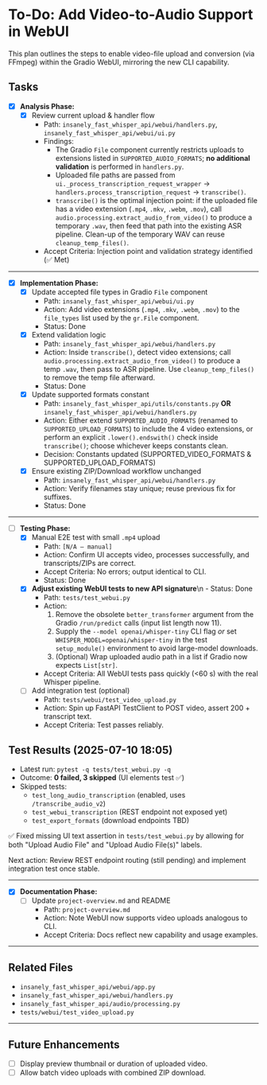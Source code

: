 # To-Do: Add Video-to-Audio Support in WebUI

This plan outlines the steps to enable video-file upload and conversion (via FFmpeg) within the Gradio WebUI, mirroring the new CLI capability.

## Tasks

- [x] **Analysis Phase:**
  - [x] Review current upload & handler flow
    - Path: `insanely_fast_whisper_api/webui/handlers.py`, `insanely_fast_whisper_api/webui/ui.py`
    - Findings:
      - The Gradio `File` component currently restricts uploads to extensions listed in `SUPPORTED_AUDIO_FORMATS`; **no additional validation** is performed in `handlers.py`.
      - Uploaded file paths are passed from `ui._process_transcription_request_wrapper` → `handlers.process_transcription_request` → `transcribe()`.
      - `transcribe()` is the optimal injection point: if the uploaded file has a video extension (`.mp4`, `.mkv`, `.webm`, `.mov`), call `audio.processing.extract_audio_from_video()` to produce a temporary `.wav`, then feed that path into the existing ASR pipeline.  Clean-up of the temporary WAV can reuse `cleanup_temp_files()`.
    - Accept Criteria: Injection point and validation strategy identified (✅ Met)

---

- [x] **Implementation Phase:**
  - [x] Update accepted file types in Gradio `File` component
    - Path: `insanely_fast_whisper_api/webui/ui.py`
    - Action: Add video extensions (`.mp4`, `.mkv`, `.webm`, `.mov`) to the `file_types` list used by the `gr.File` component.
    - Status: Done
  - [x] Extend validation logic
    - Path: `insanely_fast_whisper_api/webui/handlers.py`
    - Action: Inside `transcribe()`, detect video extensions; call `audio.processing.extract_audio_from_video()` to produce a temp `.wav`, then pass to ASR pipeline.  Use `cleanup_temp_files()` to remove the temp file afterward.
    - Status: Done
  - [x] Update supported formats constant
    - Path: `insanely_fast_whisper_api/utils/constants.py` **OR** `insanely_fast_whisper_api/webui/handlers.py`
    - Action: Either extend `SUPPORTED_AUDIO_FORMATS` (renamed to `SUPPORTED_UPLOAD_FORMATS`) to include the 4 video extensions, or perform an explicit `.lower().endswith()` check inside `transcribe()`; choose whichever keeps constants clean.
    - Decision: Constants updated (SUPPORTED_VIDEO_FORMATS & SUPPORTED_UPLOAD_FORMATS)
  - [x] Ensure existing ZIP/Download workflow unchanged
    - Path: `insanely_fast_whisper_api/webui/handlers.py`
    - Action: Verify filenames stay unique; reuse previous fix for suffixes.
    - Status: Done

---

- [ ] **Testing Phase:**
  - [x] Manual E2E test with small `.mp4` upload
    - Path: `[N/A – manual]`
    - Action: Confirm UI accepts video, processes successfully, and transcripts/ZIPs are correct.
    - Accept Criteria: No errors; output identical to CLI.
    - Status: Done
  - [x] **Adjust existing WebUI tests to new API signature**\n     - Status: Done
    - Path: `tests/test_webui.py`
    - Action:
      1. Remove the obsolete `better_transformer` argument from the Gradio `/run/predict` calls (input list length now 11).
      2. Supply the `--model openai/whisper-tiny` CLI flag *or* set `WHISPER_MODEL=openai/whisper-tiny` in the test `setup_module()` environment to avoid large-model downloads.
      3. (Optional) Wrap uploaded audio path in a list if Gradio now expects `List[str]`.
    - Accept Criteria: All WebUI tests pass quickly (<60 s) with the real Whisper pipeline.
  - [ ] Add integration test (optional)
    - Path: `tests/webui/test_video_upload.py`
    - Action: Spin up FastAPI TestClient to POST video, assert 200 + transcript text.
    - Accept Criteria: Test passes reliably.

## Test Results (2025-07-10 18:05)

- Latest run: `pytest -q tests/test_webui.py -q`
- Outcome: **0 failed, 3 skipped** (UI elements test ✅)
- Skipped tests:
  - `test_long_audio_transcription` (enabled, uses `/transcribe_audio_v2`)
  - `test_webui_transcription` (REST endpoint not exposed yet)
  - `test_export_formats` (download endpoints TBD)

✅ Fixed missing UI text assertion in `tests/test_webui.py` by allowing for both "Upload Audio File" and "Upload Audio File(s)" labels.

Next action: Review REST endpoint routing (still pending) and implement integration test once stable.

---

- [x] **Documentation Phase:**
  - [ ] Update `project-overview.md` and README
    - Path: `project-overview.md`
    - Action: Note WebUI now supports video uploads analogous to CLI.
    - Accept Criteria: Docs reflect new capability and usage examples.

---

## Related Files

- `insanely_fast_whisper_api/webui/app.py`
- `insanely_fast_whisper_api/webui/handlers.py`
- `insanely_fast_whisper_api/audio/processing.py`
- `tests/webui/test_video_upload.py`

---

## Future Enhancements

- [ ] Display preview thumbnail or duration of uploaded video.
- [ ] Allow batch video uploads with combined ZIP download.
